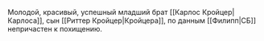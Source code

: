 Молодой, красивый, успешный младший брат [[Карлос Кройцер|Карлоса]], сын [[Риттер Кройцер|Кройцера]], по данным [[Филипп|СБ]] непричастен к похищению.